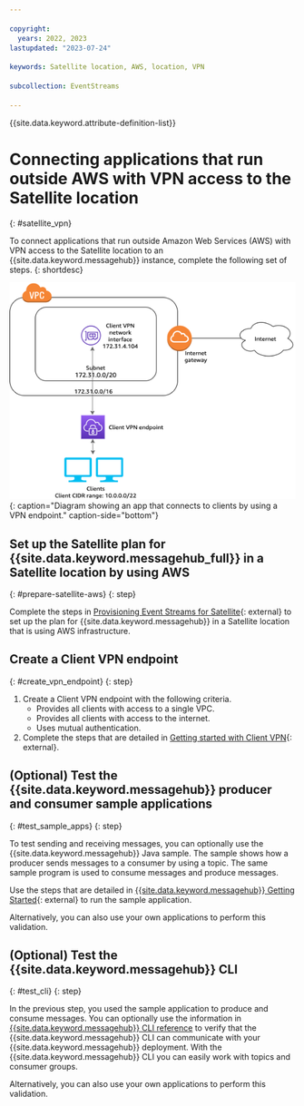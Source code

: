 ```yaml
---

copyright:
  years: 2022, 2023
lastupdated: "2023-07-24"

keywords: Satellite location, AWS, location, VPN

subcollection: EventStreams

---
```


{{site.data.keyword.attribute-definition-list}}

# Connecting applications that run outside AWS with VPN access to the Satellite location
{: #satellite_vpn}

To connect applications that run outside Amazon Web Services (AWS) with VPN access to the Satellite location to an {{site.data.keyword.messagehub}} instance, complete the following set of steps.
{: shortdesc}

![VPN diagram](satellite_vpn.png "VPN"){: caption="Diagram showing an app that connects to clients by using a VPN endpoint." caption-side="bottom"}

## Set up the Satellite plan for {{site.data.keyword.messagehub_full}} in a Satellite location by using AWS
{: #prepare-satellite-aws}
{: step}

Complete the steps in [Provisioning Event Streams for Satellite](/docs/EventStreams?topic=EventStreams-satellite-provisioning){: external} to set up the plan for {{site.data.keyword.messagehub}} in a Satellite location that is using AWS infrastructure.

## Create a Client VPN endpoint
{: #create_vpn_endpoint}
{: step}

1. Create a Client VPN endpoint with the following criteria.
   * Provides all clients with access to a single VPC.
   * Provides all clients with access to the internet.
   * Uses mutual authentication.
2. Complete the steps that are detailed in [Getting started with Client VPN](https://docs.aws.amazon.com/vpn/latest/clientvpn-admin/cvpn-getting-started.html){: external}.

## (Optional) Test the {{site.data.keyword.messagehub}} producer and consumer sample applications
{: #test_sample_apps}
{: step}

To test sending and receiving messages, you can optionally use the {{site.data.keyword.messagehub}} Java sample. The sample shows how a producer sends messages to a consumer by using a topic. The same sample program is used to consume messages and produce messages.

Use the steps that are detailed in [{{site.data.keyword.messagehub}} Getting Started](/docs/EventStreams?topic=EventStreams-getting-started){: external} to run the sample application.

Alternatively, you can also use your own applications to perform this validation.

## (Optional) Test the {{site.data.keyword.messagehub}} CLI
{: #test_cli}
{: step}

In the previous step, you used the sample application to produce and consume messages. You can optionally use the information in [{{site.data.keyword.messagehub}} CLI reference](/docs/EventStreams?topic=EventStreams-cli_reference) to verify that the {{site.data.keyword.messagehub}} CLI can communicate with your {{site.data.keyword.messagehub}} deployment. With the {{site.data.keyword.messagehub}} CLI you can easily work with topics and consumer groups.

Alternatively, you can also use your own applications to perform this validation.
